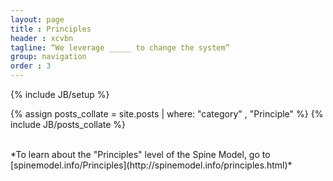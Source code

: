 ```yaml
---
layout: page
title : Principles
header : xcvbn
tagline: “We leverage _____ to change the system”
group: navigation
order : 3
---
```

{% include JB/setup %}

{% assign posts_collate = site.posts | where: "category" , "Principle" %}
{% include JB/posts_collate %}


<br>
*To learn about the "Principles" level of the Spine Model, go to [spinemodel.info/Principles](http://spinemodel.info/principles.html)*
